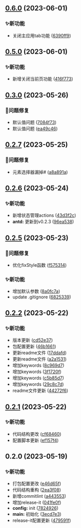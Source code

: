

## [0.6.0](https://github.com/RobinWM/qiankun-fix/compare/0.5.0...0.6.0) (2023-06-01)


### ✨新功能

* 关闭主应用tab功能 ([6390ff9](https://github.com/RobinWM/qiankun-fix/commit/6390ff9a69766628a3efd78402b7a2f919a168d7))

## [0.5.0](https://github.com/RobinWM/qiankun-fix/compare/0.3.0...0.5.0) (2023-06-01)


### ✨新功能

* 新增关闭当前页功能 ([416f773](https://github.com/RobinWM/qiankun-fix/commit/416f77318dec4bc53e97d1a015c1803925937827))

## [0.3.0](https://github.com/RobinWM/qiankun-fix/compare/0.2.7...0.3.0) (2023-05-26)


### 🐛问题修复

* 默认值问题 ([7084f73](https://github.com/RobinWM/qiankun-fix/commit/7084f73bff434d1c0bfa2e3cf7bdd4db9857ce33))
* 默认值问题 ([ea49c46](https://github.com/RobinWM/qiankun-fix/commit/ea49c46e00447256aef75c6e97dac9d00241b338))

## [0.2.7](https://github.com/RobinWM/qiankun-fix/compare/0.2.6...0.2.7) (2023-05-25)


### 🐛问题修复

* 元素选择器漏掉# ([a8a891a](https://github.com/RobinWM/qiankun-fix/commit/a8a891a65274c9642b0ea9bdc2bdb79fbce56406))

## [0.2.6](https://github.com/RobinWM/qiankun-fix/compare/0.2.5...0.2.6) (2023-05-24)


### ✨新功能

* 新增状态管理actions ([43d3f2c](https://github.com/RobinWM/qiankun-fix/commit/43d3f2cc4c204fcb0584e0c8f65f1d3e8343f0d5))
* **antd:** 更新到v0.2.3 ([96ea538](https://github.com/RobinWM/qiankun-fix/commit/96ea53898dcc18783813ad92a499e64a7f7f94e4))

## [0.2.5](https://github.com/RobinWM/qiankun-fix/compare/0.2.2...0.2.5) (2023-05-23)


### 🐛问题修复

* 优化fixStyle函数 ([f575314](https://github.com/RobinWM/qiankun-fix/commit/f575314e575025b5585c41348b72a62b12886a4d))


### ✨新功能

* 增加默认参数 ([8a0fc7a](https://github.com/RobinWM/qiankun-fix/commit/8a0fc7a2e87b97bedf388cdb6853fea4fc8179fb))
* update .gitignore ([6825339](https://github.com/RobinWM/qiankun-fix/commit/68253395a43c21c2d5e23d9f16fbdb353c454e2d))

## [0.2.2](https://github.com/RobinWM/qiankun-fix/compare/0.2.1...0.2.2) (2023-05-22)


### ✨新功能

* 版本更新 ([cd52e37](https://github.com/RobinWM/qiankun-fix/commit/cd52e374c0c6e8bb541f67929923ed4c1403664b))
* 包配置更新 ([46b1661](https://github.com/RobinWM/qiankun-fix/commit/46b1661b570c0393c28db62469b9ea3b11bb07fe))
* 更新readme文件 ([17ddafd](https://github.com/RobinWM/qiankun-fix/commit/17ddafdd9f095353fb314c4b18d420fbae17f5b3))
* 更新readme文件 ([a2a1531](https://github.com/RobinWM/qiankun-fix/commit/a2a15318e28c7e79ccb9b6b2e628091b26e7fc9c))
* 增加keywords ([8c969d7](https://github.com/RobinWM/qiankun-fix/commit/8c969d7cbb72157c0e8feb0b19f0a136a68a3318))
* 增加keywords ([3f1720f](https://github.com/RobinWM/qiankun-fix/commit/3f1720f36b2fc4dcf162f92db8c1efd2fbb9a28e))
* 增加keywords ([c5b85d7](https://github.com/RobinWM/qiankun-fix/commit/c5b85d711bcb5ef11fb4a000f7d8699c40dc45ac))
* 增加keywords ([29c8c7d](https://github.com/RobinWM/qiankun-fix/commit/29c8c7dec8f69f61d69a44d2bb09f249e646b75c))
* readme文件更新 ([44272f6](https://github.com/RobinWM/qiankun-fix/commit/44272f66671a5d1dee01980041f553733c095f8a))

## [0.2.1](https://github.com/RobinWM/qiankun-fix/compare/0.2.0...0.2.1) (2023-05-22)


### ✨新功能

* 代码结构更改 ([cf68460](https://github.com/RobinWM/qiankun-fix/commit/cf68460968e604e6b1e2d037426f0da2e2cd0136))
* 配置脚本更新 ([ef157f4](https://github.com/RobinWM/qiankun-fix/commit/ef157f4ce05c71f73b513e589b7b25f824a4191f))

## 0.2.0 (2023-05-19)


### ✨新功能

* 打包配置更改 ([e46d65f](https://github.com/RobinWM/qiankun-fix/commit/e46d65fc359e05aeb86c3002867da3d690ac3e65))
* 代码结构重构 ([2ea3f08](https://github.com/RobinWM/qiankun-fix/commit/2ea3f086df3e9fc2d43a983631b7cc474e896008))
* 新增commitlint ([a443553](https://github.com/RobinWM/qiankun-fix/commit/a443553b374701473496dd90af7a4f2ef1ed2921))
* 增加release-it ([041fe0f](https://github.com/RobinWM/qiankun-fix/commit/041fe0f2e05ca8a46bf8f4ce150375704e988f9b))
* **config:** init ([7824926](https://github.com/RobinWM/qiankun-fix/commit/7824926cee5294b0e26441c927d492ca41e075ce))
* **main:** 初始化 ([3ecd7e3](https://github.com/RobinWM/qiankun-fix/commit/3ecd7e389fe39a0f5d0ff533bab5e31829ae1e6d))
* release-it配置更新 ([479591f](https://github.com/RobinWM/qiankun-fix/commit/479591f8d2cecc2656962453e8eb83569d6abc30))